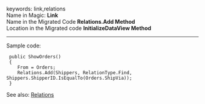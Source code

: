 ﻿keywords: link,relations  
Name in Magic: **Link**  
Name in the Migrated Code **Relations.Add Method**  
Location in the Migrated code **InitializeDataView Method**  

***

Sample code:  

```csdiff
 public ShowOrders()
 {
    From = Orders;
    Relations.Add(Shippers, RelationType.Find, Shippers.ShipperID.IsEqualTo(Orders.ShipVia));
 }
```

 See also:  [Relations](Relations.html)

